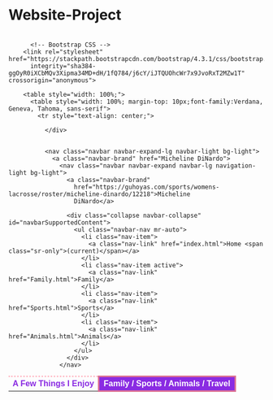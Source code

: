 # Website-Project<!DOCTYPE html>
<html lang="en">

<head>
  <meta charset="utf-8">
  <title>Micheline DiNardo</title>
  <style type="text/css">
    div {
      column-gap: 50px;
    }
  </style>
</head>

<body>

  <table style="width: 100%;">
    <table style="width: 100%; margin-top: 10px;font-family:Verdana, Geneva, Tahoma, sans-serif">
      <tr style="text-align: center;">
        <th style="border-top: dotted; border-top-color: pink;color: blueviolet; 3px; ">A Few Things I Enjoy</th>
        <th
          style="background-color: blueviolet;color:white;text-align:center;border: solid 3px; border-color: palevioletred;">
          Family / Sports / Animals / Travel </th>

       
          <!-- Bootstrap CSS -->
        <link rel="stylesheet" href="https://stackpath.bootstrapcdn.com/bootstrap/4.3.1/css/bootstrap.min.css"
          integrity="sha384-ggOyR0iXCbMQv3Xipma34MD+dH/1fQ784/j6cY/iJTQUOhcWr7x9JvoRxT2MZw1T" crossorigin="anonymous">

        <table style="width: 100%;">
          <table style="width: 100%; margin-top: 10px;font-family:Verdana, Geneva, Tahoma, sans-serif">
            <tr style="text-align: center;">

              </div>


              <nav class="navbar navbar-expand-lg navbar-light bg-light">
                <a class="navbar-brand" href="Micheline DiNardo">
                  <nav class="navbar navbar-expand navbar-lg navigation-light bg-light">
                    <a class="navbar-brand"
                      href="https://guhoyas.com/sports/womens-lacrosse/roster/micheline-dinardo/12218">Micheline
                      DiNardo</a>

                    <div class="collapse navbar-collapse" id="navbarSupportedContent">
                      <ul class="navbar-nav mr-auto">
                        <li class="nav-item">
                          <a class="nav-link" href="index.html">Home <span class="sr-only">(current)</span></a>
                        </li>
                        <li class="nav-item active">
                          <a class="nav-link" href="Family.html">Family</a>
                        </li>
                        <li class="nav-item">
                          <a class="nav-link" href="Sports.html">Sports</a>
                        </li>
                        <li class="nav-item">
                          <a class="nav-link" href="Animals.html">Animals</a>
                        </li>
                      </ul>
                    </div>
                  </nav>

<p


